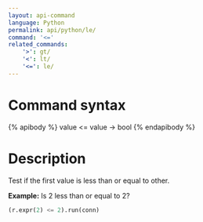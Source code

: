 ```yaml
---
layout: api-command
language: Python
permalink: api/python/le/
command: '<='
related_commands:
    '>': gt/
    '<': lt/
    '<=': le/
---
```


# Command syntax #

{% apibody %}
value <= value &rarr; bool
{% endapibody %}

# Description #

Test if the first value is less than or equal to other.

__Example:__ Is 2 less than or equal to 2?

```py
(r.expr(2) <= 2).run(conn)
```


